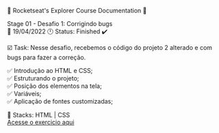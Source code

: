 🚀 Rocketseat's Explorer Course Documentation 📁

Stage 01 - Desafio 1: Corrigindo bugs<br> 
📅 19/04/2022 🕛 Status: Finished ✔️

☑️ Task: Nesse desafio, recebemos o código do projeto 2 alterado e com bugs para fazer a correção.

✅ Introdução ao HTML e CSS;<br>
✅ Estruturando o projeto;<br>
✅ Posição dos elementos na tela;<br> 
✅ Variáveis;<br>
✅ Aplicação de fontes customizadas;<br>

📌 Stacks: HTML | CSS<br>
<a href="https://gabriel-adsv.github.io/projeto02/" rel="nofollow" target="_blank">Acesse o exercicio aqui</a>
